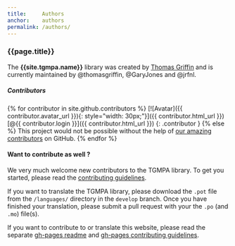 ```yaml
---
title:     Authors
anchor:    authors
permalink: /authors/
---
```


### {{page.title}}

The **{{site.tgmpa.name}}** library was created by [Thomas Griffin] and is currently maintained by @thomasgriffin, @GaryJones and @jrfnl.


##### Contributors

<div class="contributors">

{% for contributor in site.github.contributors %}
[![Avatar]({{ contributor.avatar_url }}){: style="width: 30px;"}]({{ contributor.html_url }}) [@{{ contributor.login }}]({{ contributor.html_url }})
{: .contributor }
{% else %}
This project would not be possible without the help of [our amazing contributors] on GitHub.
{% endfor %}

</div>


#### Want to contribute as well ?

We very much welcome new contributors to the TGMPA library. To get you started, please read the [contributing guidelines].

If you want to translate the TGMPA library, please download the `.pot` file from the `/languages/` directory in the `develop` branch. Once you have finished your translation, please submit a pull request with your the `.po` (and `.mo`) file(s).

If you want to contribute to or translate this website, please read the separate [gh-pages readme] and [gh-pages contributing guidelines].


[Thomas Griffin]: https://thomasgriffin.io
[our amazing contributors]: https://github.com/TGMPA/TGM-Plugin-Activation/graphs/contributors
[contributing guidelines]: {{site.tgmpa.github}}/blob/develop/CONTRIBUTING.md
[gh-pages readme]: {{site.tgmpa.github}}/blob/gh-pages/README.md
[gh-pages contributing guidelines]: {{site.tgmpa.github}}/blob/gh-pages/CONTRIBUTING.md
